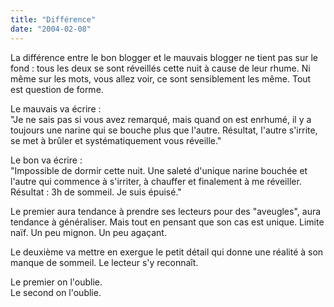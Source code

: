 ```yaml
---
title: "Différence"
date: "2004-02-08"
---
```


La différence entre le bon blogger et le mauvais blogger ne tient pas sur le fond : tous les deux se sont réveillés cette nuit à cause de leur rhume. Ni même sur les mots, vous allez voir, ce sont sensiblement les même. Tout est question de forme.

Le mauvais va écrire :  
"Je ne sais pas si vous avez remarqué, mais quand on est enrhumé, il y a toujours une narine qui se bouche plus que l'autre. Résultat, l'autre s'irrite, se met à brûler et systématiquement vous réveille."

Le bon va écrire :  
"Impossible de dormir cette nuit. Une saleté d'unique narine bouchée et l'autre qui commence à s'irriter, à chauffer et finalement à me réveiller. Résultat : 3h de sommeil. Je suis épuisé."

Le premier aura tendance à prendre ses lecteurs pour des "aveugles", aura tendance à généraliser. Mais tout en pensant que son cas est unique. Limite naïf. Un peu mignon. Un peu agaçant.

Le deuxième va mettre en exergue le petit détail qui donne une réalité à son manque de sommeil. Le lecteur s'y reconnaît.

Le premier on l'oublie.  
Le second on l'oublie.
